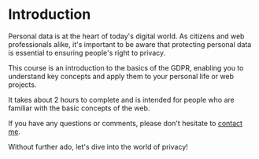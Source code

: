 # Introduction

Personal data is at the heart of today's digital world. 
As citizens and web professionals alike, it's important to be aware that protecting personal data is essential to ensuring people's right to privacy.

This course is an introduction to the basics of the GDPR, enabling you to understand key concepts and apply them to your personal life or web projects.

It takes about 2 hours to complete and is intended for people who are familiar with the basic concepts of the web.

If you have any questions or comments, please don't hesitate to [contact me](/en/contact).

Without further ado, let's dive into the world of privacy!